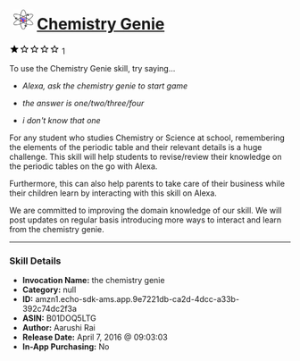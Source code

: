 # &nbsp;<img src="skill_icon" alt="Chemistry Genie icon" width="36"> [Chemistry Genie](http://alexa.amazon.com/#skills/amzn1.echo-sdk-ams.app.9e7221db-ca2d-4dcc-a33b-392c74dc2f3a)
![1 stars](../../images/ic_star_black_18dp_1x.png)![1 stars](../../images/ic_star_border_black_18dp_1x.png)![1 stars](../../images/ic_star_border_black_18dp_1x.png)![1 stars](../../images/ic_star_border_black_18dp_1x.png)![1 stars](../../images/ic_star_border_black_18dp_1x.png) 1

To use the Chemistry Genie skill, try saying...

* *Alexa, ask the chemistry genie to start game*

* *the answer is one/two/three/four*

* *i don't know that one*

For any student who studies Chemistry or Science at school, remembering the elements of the periodic table and their relevant details is a huge challenge. This skill will help students to revise/review their knowledge on the periodic tables on the go with Alexa. 

Furthermore, this can also help parents to take care of their business while their children learn by interacting with this skill on Alexa.

We are committed to improving the domain knowledge of our skill. We will post updates on regular basis introducing more ways to interact and learn from the chemistry genie.

***

### Skill Details

* **Invocation Name:** the chemistry genie
* **Category:** null
* **ID:** amzn1.echo-sdk-ams.app.9e7221db-ca2d-4dcc-a33b-392c74dc2f3a
* **ASIN:** B01DOQ5LTG
* **Author:** Aarushi Rai
* **Release Date:** April 7, 2016 @ 09:03:03
* **In-App Purchasing:** No

